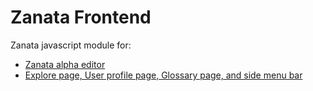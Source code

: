 # Zanata Frontend

Zanata javascript module for:

- [Zanata alpha editor](./src/editor/README.md)
- [Explore page, User profile page, Glossary page, and side menu bar](./src/frontend/README.md)
